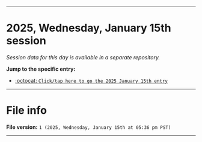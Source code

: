 
***

# 2025, Wednesday, January 15th session

_Session data for this day is available in a separate repository._

**Jump to the specific entry:**

- [:octocat: `Click/tap here to go the 2025 January 15th entry`](https://github.com/seanpm2001/SeansLifeArchive_Images_TinyTower_Y2025/tree/SeansLifeArchive_Images_TinyTower_Y2025_Main-dev/2025/01_January/15/)

***

# File info

**File version:** `1 (2025, Wednesday, January 15th at 05:36 pm PST)`

***
